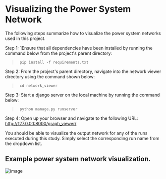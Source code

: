 # Visualizing the Power System Network

The following steps summarize how to visualize the power system networks used in this project.

Step 1: 1Ensure that all dependencies have been installed by running the command below from the project's parent directory:
><code> pip install -f requirements.txt </code>

Step 2: From the project's parent directory, navigate into the network viewer directory using the command shown below:
><code> cd network_viewer </code>

Step 3: Start a django server on the local machine by running the command below:
><code> python manage.py runserver </code>

Step 4: Open up your browser and navigate to the following URL: http://127.0.0.1:8000/graph_viewer/

You should be able to visualize the output network for any of the runs executed during this study. Simply select the corresponding run name from the dropdown list.

## Example power system network visualization.
![image](https://user-images.githubusercontent.com/39747968/111947221-3db80980-8a9a-11eb-84df-f2e12c6179e3.png)
